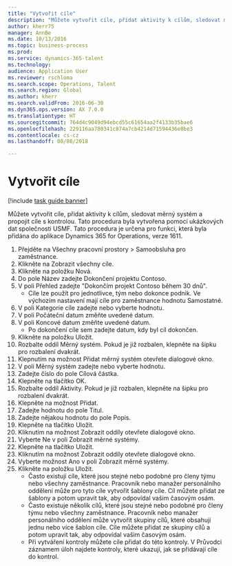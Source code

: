 ```yaml
--- 
title: "Vytvořit cíle"
description: "Můžete vytvořit cíle, přidat aktivity k cílům, sledovat měrný systém a propojit cíle s kontrolou."
author: kherr75
manager: AnnBe
ms.date: 10/13/2016
ms.topic: business-process
ms.prod: 
ms.service: dynamics-365-talent
ms.technology: 
audience: Application User
ms.reviewer: rschloma
ms.search.scope: Operations, Talent
ms.search.region: Global
ms.author: kherr
ms.search.validFrom: 2016-06-30
ms.dyn365.ops.version: AX 7.0.0
ms.translationtype: HT
ms.sourcegitcommit: 764d4c9049d94ebcd55c61654aa2f4133b35bae6
ms.openlocfilehash: 229116aa780341c874a7cb4214d71594436e8be3
ms.contentlocale: cs-cz
ms.lasthandoff: 08/08/2018

---
```

# <a name="create-goals"></a>Vytvořit cíle

[!include [task guide banner](../../includes/task-guide-banner.md)]

Můžete vytvořit cíle, přidat aktivity k cílům, sledovat měrný systém a propojit cíle s kontrolou. Tato procedura byla vytvořena pomocí ukázkových dat společnosti USMF. Tato procedura je určena pro funkci, která byla přidána do aplikace Dynamics 365 for Operations, verze 1611.

1. Přejděte na Všechny pracovní prostory > Samoobsluha pro zaměstnance.
2. Klikněte na Zobrazit všechny cíle.
3. Klikněte na položku Nová.
4. Do pole Název zadejte Dokončení projektu Contoso.
5. V poli Přehled zadejte "Dokončím projekt Contoso během 30 dnů".
    * Cíle lze použít pro jednotlivce, tým nebo dokonce podnik. Ve výchozím nastavení mají cíle pro zaměstnance hodnotu Samostatné.  
6. V poli Kategorie cíle zadejte nebo vyberte hodnotu.
7. V poli Počáteční datum změňte uvedené datum.
8. V poli Koncové datum změňte uvedené datum.
    * Po dokončení cíle sem zadejte datum, kdy byl cíl dokončen.  
9. Klikněte na položku Uložit.
10. Rozbalte oddíl Měrný systém. Pokud je již rozbalen, klepněte na šipku pro rozbalení dvakrát.
11. Klepnutím na možnost Přidat měrný systém otevřete dialogové okno.
12. V poli Měrný systém zadejte nebo vyberte hodnotu.
13. Zadejte číslo do pole Cílová částka.
14. Klepněte na tlačítko OK.
15. Rozbalte oddíl Aktivity. Pokud je již rozbalen, klepněte na šipku pro rozbalení dvakrát.
16. Klepněte na možnost Přidat.
17. Zadejte hodnotu do pole Titul.
18. Zadejte nějakou hodnotu do pole Popis.
19. Klepněte na tlačítko Uložit.
20. Kliknutím na možnost Zobrazit oddíly otevřete dialogové okno.
21. Vyberte Ne v poli Zobrazit měrné systémy.
22. Klepněte na tlačítko Uložit.
23. Kliknutím na možnost Zobrazit oddíly otevřete dialogové okno.
24. Vyberte možnost Ano v poli Zobrazit měrné systémy.
25. Klikněte na položku Uložit.
    * Často existují cíle, které jsou stejné nebo podobné pro členy týmu nebo všechny zaměstnance.     Pracovník nebo manažer personálního oddělení může pro tyto cíle vytvořit šablony cíle. Cíl můžete přidat ze šablony a potom upravit tak, aby odpovídal vašim časovým osám.  
    * Často existuje několik cílů, které jsou stejné nebo podobné pro členy týmu nebo všechny zaměstnance.     Pracovník nebo manažer personálního oddělení může vytvořit skupiny cílů, které obsahují jednu nebo více šablon cíle. Cíle můžete přidat ze skupiny cílů a potom upravit tak, aby odpovídal vašim časovým osám.  
    * Při vytváření kontroly můžete cíle přidat do této kontroly. V Průvodci záznamem úloh najdete kontroly, které ukazují, jak se přidávají cíle do kontrol.  


